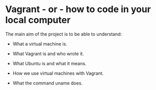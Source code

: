 # Vagrant - or - how to code in your local computer

The main aim of the project is to be able to understand:

* What a virtual machine is.

* What Vagrant is and who wrote it.

* What Ubuntu is and what it means.

* How we use virtual machines with Vagrant.

* What the command uname does.
